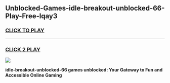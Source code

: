 
## Unblocked-Games-idle-breakout-unblocked-66-Play-Free-lqay3
<h3>
<a href="https://premium76.site?title=idle-breakout-unblocked-66&ref=10A">CLICK TO PLAY</a></h3>
<hr>

<h3>
<a href="https://premium76.site?title=idle-breakout-unblocked-66&ref=10A">CLICK 2 PLAY</a>
  
</h3>

<a href="https://premium76.site?title=idle-breakout-unblocked-66&ref=10A"><img src="https://clearcache.store/games.png"></a>


**idle-breakout-unblocked-66 games unblocked: Your Gateway to Fun and Accessible Online Gaming**
